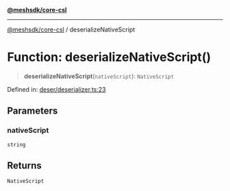 [**@meshsdk/core-csl**](../README.md)

***

[@meshsdk/core-csl](../globals.md) / deserializeNativeScript

# Function: deserializeNativeScript()

> **deserializeNativeScript**(`nativeScript`): `NativeScript`

Defined in: [deser/deserializer.ts:23](https://github.com/MeshJS/mesh/blob/1abde1553cbd7cf2cf4e40197fc0de9e4a7d0f49/packages/mesh-core-csl/src/deser/deserializer.ts#L23)

## Parameters

### nativeScript

`string`

## Returns

`NativeScript`
